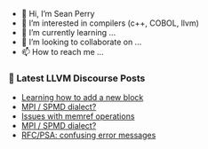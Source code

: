 - 👋 Hi, I’m Sean Perry
- 👀 I’m interested in compilers (c++, COBOL, llvm)
- 🌱 I’m currently learning ...
- 💞️ I’m looking to collaborate on ...
- 📫 How to reach me ...

<!---
s66perry/s66perry is a ✨ special ✨ repository because its `README.md` (this file) appears on your GitHub profile.
You can click the Preview link to take a look at your changes.
--->
### 📕 Latest LLVM Discourse Posts

<!-- DISCOURSE-LLVM:START -->
- [Learning how to add a new block](https://discourse.llvm.org/t/learning-how-to-add-a-new-block/72431#post_1)
- [MPI / SPMD dialect?](https://discourse.llvm.org/t/mpi-spmd-dialect/72347#post_6)
- [Issues with memref operations](https://discourse.llvm.org/t/issues-with-memref-operations/72376#post_10)
- [MPI / SPMD dialect?](https://discourse.llvm.org/t/mpi-spmd-dialect/72347#post_5)
- [RFC/PSA: confusing error messages](https://discourse.llvm.org/t/rfc-psa-confusing-error-messages/72415#post_2)
<!-- DISCOURSE-LLVM:END -->
